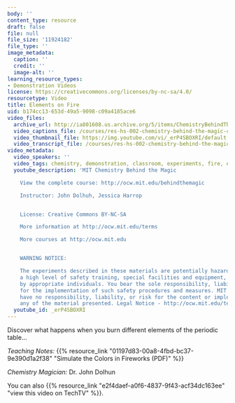 ```yaml
---
body: ''
content_type: resource
draft: false
file: null
file_size: '11924182'
file_type: ''
image_metadata:
  caption: ''
  credit: ''
  image-alt: ''
learning_resource_types:
- Demonstration Videos
license: https://creativecommons.org/licenses/by-nc-sa/4.0/
resourcetype: Video
title: Elements on Fire
uid: b174cc13-653d-49a5-9098-c09a4185ace6
video_files:
  archive_url: http://ia801608.us.archive.org/5/items/ChemistryBehindTheMagic/ELEMENTSONFIRE_300k.mp4
  video_captions_file: /courses/res-hs-002-chemistry-behind-the-magic-chemical-demonstrations-for-the-classroom/_erP4SBOXRI_captions.webvtt
  video_thumbnail_file: https://img.youtube.com/vi/_erP4SBOXRI/default.jpg
  video_transcript_file: /courses/res-hs-002-chemistry-behind-the-magic-chemical-demonstrations-for-the-classroom/_erP4SBOXRI_transcript.pdf
video_metadata:
  video_speakers: ''
  video_tags: chemistry, demonstration, classroom, experiments, fire, elements
  youtube_description: 'MIT Chemistry Behind the Magic

    View the complete course: http://ocw.mit.edu/behindthemagic

    Instructor: John Dolhuh, Jessica Harrop


    License: Creative Commons BY-NC-SA

    More information at http://ocw.mit.edu/terms

    More courses at http://ocw.mit.edu


    WARNING NOTICE:

    The experiments described in these materials are potentially hazardous and require
    a high level of safety training, special facilities and equipment, and supervision
    by appropriate individuals. You bear the sole responsibility, liability, and risk
    for the implementation of such safety procedures and measures. MIT and Dow shall
    have no responsibility, liability, or risk for the content or implementation of
    any of the material presented. Legal Notice - http://ocw.mit.edu/terms/'
  youtube_id: _erP4SBOXRI
---
```

Discover what happens when you burn different elements of the periodic table…

*Teaching Notes:* {{% resource_link "01197d83-00a8-4fbd-bc37-9e390d1a2f38" "Simulate the Colors in Fireworks (PDF)" %}}

*Chemistry Magician:* Dr. John Dolhun

You can also {{% resource_link "e2f4daef-a0f6-4837-9f43-acf34dc163ee" "view this video on TechTV" %}}.